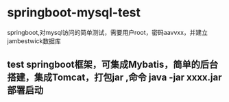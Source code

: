 # springboot-mysql-test
springboot,对mysql访问的简单测试，需要用户root，密码aavvxx，并建立jambestwick数据库
## test springboot框架，可集成Mybatis，简单的后台搭建，集成Tomcat，打包jar   ,命令 java -jar xxxx.jar 部署启动

